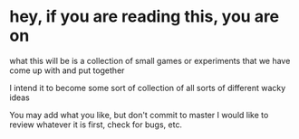 # hey, if you are reading this, you are on
what this will be is a collection of small games or experiments that we have come up with and put together

I intend it to become some sort of collection of all sorts of different wacky ideas

You may add what you like, but don't commit to master
I would like to review whatever it is first, check for bugs, etc.
